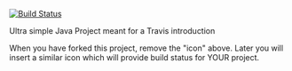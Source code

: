 [![Build Status](https://travis-ci.org/MadsJuste/travisGettingStarted.svg?branch=master)](https://travis-ci.org/MadsJuste/travisGettingStarted)

Ultra simple Java Project meant for a Travis introduction

When you have forked this project, remove the "icon" above. Later you will insert a similar icon which will provide build status for YOUR project.

